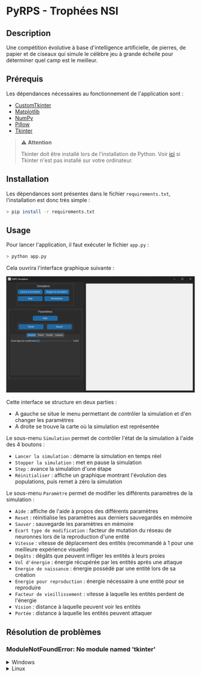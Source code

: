 # PyRPS - Trophées NSI

## Description

Une compétition évolutive à base d'intelligence artificielle, de pierres, de papier et de ciseaux qui simule le célèbre jeu à grande échelle pour déterminer quel camp est le meilleur.

## Prérequis

Les dépendances nécessaires au fonctionnement de l'application sont :
- [CustomTkinter](https://customtkinter.tomschimansky.com/)
- [Matplotlib](https://matplotlib.org/)
- [NumPy](https://numpy.org/)
- [Pillow](https://pillow.readthedocs.io/en/stable/)
- [Tkinter](https://docs.python.org/3/library/tkinter.html)

> ⚠️ **Attention**
>
> Tkinter doit être installé lors de l'installation de Python. Voir [ici](#modulenotfounderror-no-module-named-tkinter) si Tkinter n'est pas installé sur votre ordinateur.

## Installation

Les dépendances sont présentes dans le fichier `requirements.txt`, l'installation est donc très simple :
```sh
> pip install -r requirements.txt
```

## Usage

Pour lancer l'application, il faut exécuter le fichier `app.py` :
```sh
> python app.py
```

Cela ouvrira l'interface graphique suivante :

![Interface de la simulation](doc/assets/interface.png)

Cette interface se structure en deux parties :
- A gauche se situe le menu permettant de contrôler la simulation et d'en changer les paramètres
- A droite se trouve la carte où la simulation est représentée

Le sous-menu `Simulation` permet de contrôler l'état de la simulation à l'aide des 4 boutons :
- `Lancer la simulation` : démarre la simulation en temps réel
- `Stopper la simulation` : met en pause la simulation
- `Step` : avance la simulation d'une étape
- `Réinitialiser` : affiche un graphique montrant l'évolution des populations, puis remet à zéro la simulation

Le sous-menu `Paramètre` permet de modifier les différents paramètres de la simulation :
- `Aide` : affiche de l'aide à propos des différents paramètres
- `Reset` : réinitialise les paramètres aux derniers sauvegardés en mémoire
- `Sauver` : sauvegarde les paramètres en mémoire
- `Ecart type de modification` : facteur de mutation du réseau de neuronnes lors de la reproduction d'une entité
- `Vitesse` : vitesse de déplacement des entités (recommandé à 1 pour une meilleure expérience visuelle)
- `Dégâts` : dégâts que peuvent infliger les entités à leurs proies
- `Vol d'énergie` : énergie récupérée par les entités après une attaque
- `Energie de naissance` : énergie possédé par une entité lors de sa création
- `Energie pour reproduction` : énergie nécessaire à une entité pour se reproduire
- `Facteur de vieillissement` : vitesse à laquelle les entités perdent de l'énergie
- `Vision` : distance à laquelle peuvent voir les entités
- `Portée` : distance à laquelle les entités peuvent attaquer

## Résolution de problèmes

### ModuleNotFoundError: No module named 'tkinter'

<details>
<summary>Windows</summary>

Sur Windows, Tkinter doit être installé lors de l'installation de Python. Il n'est pas possible d'utiliser `pip` pour installer Tkinter.

Pour installer Tkinter, télécharger la dernière version l'installateur Python [ici](https://python.org/downloads), puis exécuter le. Choisissez l'option `Modify` puis cochez `tcl/tk and IDLE` :

![Installateur Python](doc/assets/tkinter.png)

Ensuite, cliquez sur `Next` puis `🛡️ Install`.

Tkinter est maintenant être installé sur votre ordinateur. Vous pouvez dorénavant relancer l'application.
</details>

<details>
<summary>Linux</summary>

Pour installer Tkinter sur Linux, exécutez simplement la commande suivante :
```sh
> sudo apt-get install python3-tk
```

Tkinter est maintenant être installé sur votre ordinateur. Vous pouvez dorénavant relancer l'application.
</details>
